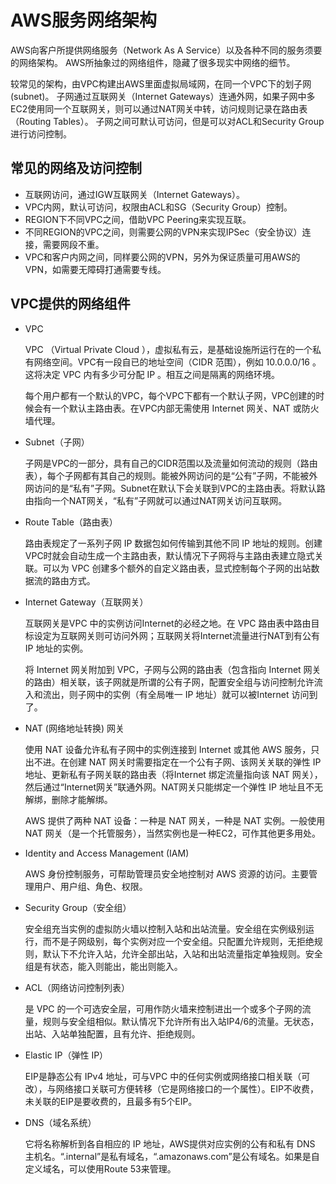 #  AWS服务网络架构
AWS向客户所提供网络服务（Network As A Service）以及各种不同的服务须要的网络架构。
AWS所抽象过的网络组件，隐藏了很多现实中网络的细节。

较常见的架构，由VPC构建出AWS里面虚拟局域网，在同一个VPC下的划子网(subnet)。
子网通过互联网关（Internet Gateways）连通外网，如果子网中多EC2使用同一个互联网关，则可以通过NAT网关中转，访问规则记录在路由表（Routing Tables）。
子网之间可默认可访问，但是可以对ACL和Security Group进行访问控制。

## 常见的网络及访问控制
- 互联网访问，通过IGW互联网关（Internet Gateways）。
- VPC内网，默认可访问，权限由ACL和SG（Security Group）控制。
- REGION下不同VPC之间，借助VPC Peering来实现互联。
- 不同REGION的VPC之间，则需要公网的VPN来实现IPSec（安全协议）连接，需要网段不重。
- VPC和客户内网之间，同样要公网的VPN，另外为保证质量可用AWS的VPN，如需要无障碍打通需要专线。

## VPC提供的网络组件
- VPC

  VPC （Virtual Private Cloud ），虚拟私有云，是基础设施所运行在的一个私有网络空间。VPC有一段自已的地址空间（CIDR 范围），例如 10.0.0.0/16 。这将决定 VPC 内有多少可分配 IP 。相互之间是隔离的网络环境。

  每个用户都有一个默认的VPC，每个VPC下都有一个默认子网，VPC创建的时候会有一个默认主路由表。在VPC内部无需使用 Internet 网关、NAT 或防火墙代理。

- Subnet（子网）

  子网是VPC的一部分，具有自己的CIDR范围以及流量如何流动的规则（路由表），每个子网都有其自己的规则。能被外网访问的是“公有”子网，不能被外网访问的是“私有”子网。Subnet在默认下会关联到VPC的主路由表。将默认路由指向一个NAT网关，“私有”子网就可以通过NAT网关访问互联网。

- Route Table（路由表）

  路由表规定了一系列子网 IP 数据包如何传输到其他不同 IP 地址的规则。创建VPC时就会自动生成一个主路由表，默认情况下子网将与主路由表建立隐式关联。可以为 VPC 创建多个额外的自定义路由表，显式控制每个子网的出站数据流的路由方式。

- Internet Gateway（互联网关）

  互联网关是VPC 中的实例访问Internet的必经之地。在 VPC 路由表中路由目标设定为互联网关则可访问外网；互联网关将Internet流量进行NAT到有公有 IP 地址的实例。

  将 Internet 网关附加到 VPC，子网与公网的路由表（包含指向 Internet 网关的路由）相关联，该子网就是所谓的公有子网，配置安全组与访问控制允许流入和流出，则子网中的实例（有全局唯一 IP 地址）就可以被Internet 访问到了。

- NAT (网络地址转换) 网关

  使用 NAT 设备允许私有子网中的实例连接到 Internet 或其他 AWS 服务，只出不进。在创建 NAT 网关时需要指定在一个公有子网、该网关关联的弹性 IP 地址、更新私有子网关联的路由表（将Internet 绑定流量指向该 NAT 网关），然后通过“Internet网关”联通外网。NAT网关只能绑定一个弹性 IP 地址且不无解绑，删除才能解绑。

  AWS 提供了两种 NAT 设备：一种是 NAT 网关，一种是 NAT 实例。一般使用NAT 网关（是一个托管服务），当然实例也是一种EC2，可作其他更多用处。

- Identity and Access Management (IAM)

  AWS 身份控制服务，可帮助管理员安全地控制对 AWS 资源的访问。主要管理用户、用户组、角色、权限。

- Security Group（安全组）

  安全组充当实例的虚拟防火墙以控制入站和出站流量。安全组在实例级别运行，而不是子网级别，每个实例对应一个安全组。只配置允许规则，无拒绝规则，默认下不允许入站，允许全部出站，入站和出站流量指定单独规则。安全组是有状态，能入则能出，能出则能入。

- ACL（网络访问控制列表）

  是 VPC 的一个可选安全层，可用作防火墙来控制进出一个或多个子网的流量，规则与安全组相似。默认情况下允许所有出入站IP4/6的流量。无状态，出站、入站单独配置，且有允许、拒绝规则。

- Elastic IP（弹性 IP）

  EIP是静态公有 IPv4 地址，可与VPC 中的任何实例或网络接口相关联（可改），与网络接口关联可方便转移（它是网络接口的一个属性）。EIP不收费，未关联的EIP是要收费的，且最多有5个EIP。

- DNS（域名系统）

  它将名称解析到各自相应的 IP 地址，AWS提供对应实例的公有和私有 DNS 主机名。“.internal”是私有域名，“.amazonaws.com”是公有域名。如果是自定义域名，可以使用Route 53来管理。



